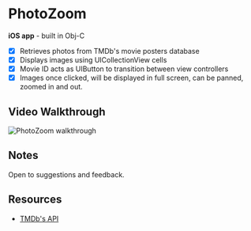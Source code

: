 # PhotoZoom

**iOS app** - built in Obj-C

- [x] Retrieves photos from TMDb's movie posters database
- [x] Displays images using UICollectionView cells
- [x] Movie ID acts as UIButton to transition between view controllers
- [x] Images once clicked, will be displayed in full screen, can be panned, zoomed in and out.

## Video Walkthrough

![PhotoZoom walkthrough](photozoom.gif)

## Notes

Open to suggestions and feedback.

## Resources

- [TMDb's API](https://www.themoviedb.org/documentation/api)